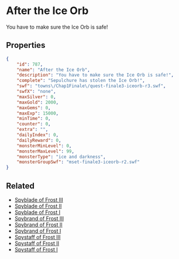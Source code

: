 # After the Ice Orb

You have to make sure the Ice Orb is safe!

## Properties

```json
{
    "id": 787,
    "name": "After the Ice Orb",
    "description": "You have to make sure the Ice Orb is safe!",
    "complete": "Sepulchure has stolen the Ice Orb!",
    "swf": "towns\/Chap1Finale\/quest-finale3-iceorb-r3.swf",
    "swfX": "none",
    "maxSilver": 0,
    "maxGold": 2000,
    "maxGems": 0,
    "maxExp": 15000,
    "minTime": 0,
    "counter": 0,
    "extra": "",
    "dailyIndex": 0,
    "dailyReward": 0,
    "monsterMinLevel": 0,
    "monsterMaxLevel": 99,
    "monsterType": "ice and darkness",
    "monsterGroupSwf": "mset-finale3-iceorb-r2.swf"
}
```

## Related

- [Spyblade of Frost III](../items/5552-spyblade-of-frost-iii.md)
- [Spyblade of Frost II](../items/5553-spyblade-of-frost-ii.md)
- [Spyblade of Frost I](../items/5554-spyblade-of-frost-i.md)
- [Spybrand of Frost III](../items/5555-spybrand-of-frost-iii.md)
- [Spybrand of Frost II](../items/5556-spybrand-of-frost-ii.md)
- [Spybrand of Frost I](../items/5557-spybrand-of-frost-i.md)
- [Spystaff of Frost III](../items/5558-spystaff-of-frost-iii.md)
- [Spystaff of Frost II](../items/5559-spystaff-of-frost-ii.md)
- [Spystaff of Frost I](../items/5560-spystaff-of-frost-i.md)

